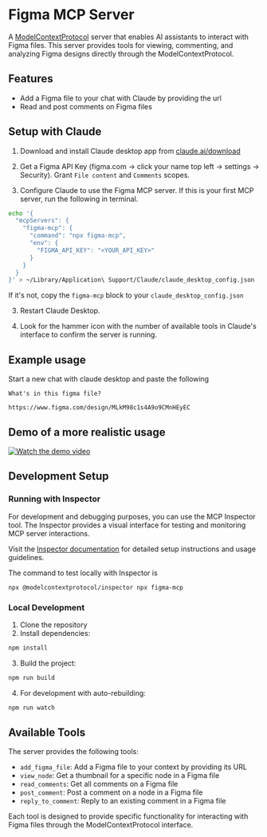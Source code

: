# Figma MCP Server

A [ModelContextProtocol](https://modelcontextprotocol.io) server that enables AI assistants to interact with Figma files. This server provides tools for viewing, commenting, and analyzing Figma designs directly through the ModelContextProtocol.

## Features

- Add a Figma file to your chat with Claude by providing the url
- Read and post comments on Figma files

## Setup with Claude

1. Download and install Claude desktop app from [claude.ai/download](https://claude.ai/download)

2. Get a Figma API Key (figma.com -> click your name top left -> settings -> Security). Grant `File content` and `Comments` scopes.

2. Configure Claude to use the Figma MCP server. If this is your first MCP server, run the following in terminal.

```bash
echo '{
  "mcpServers": {
    "figma-mcp": {
      "command": "npx figma-mcp",
      "env": {
        "FIGMA_API_KEY": "<YOUR_API_KEY>"
      }
    }
  }
}' > ~/Library/Application\ Support/Claude/claude_desktop_config.json
```

If it's not, copy the `figma-mcp` block to your `claude_desktop_config.json`

3. Restart Claude Desktop.

4. Look for the hammer icon with the number of available tools in Claude's interface to confirm the server is running.

## Example usage

Start a new chat with claude desktop and paste the following

```
What's in this figma file?

https://www.figma.com/design/MLkM98c1s4A9o9CMnHEyEC
```

## Demo of a more realistic usage

[![Watch the demo video](https://cdn.loom.com/sessions/thumbnails/0e759622e05e4ab1819325bcf6128945-with-play.gif)](https://www.loom.com/share/0e759622e05e4ab1819325bcf6128945)


## Development Setup

### Running with Inspector

For development and debugging purposes, you can use the MCP Inspector tool. The Inspector provides a visual interface for testing and monitoring MCP server interactions.

Visit the [Inspector documentation](https://modelcontextprotocol.io/docs/tools/inspector) for detailed setup instructions and usage guidelines.

The command to test locally with Inspector is
```
npx @modelcontextprotocol/inspector npx figma-mcp
```

### Local Development

1. Clone the repository
2. Install dependencies:
```bash
npm install
```
3. Build the project:
```bash
npm run build
```
4. For development with auto-rebuilding:
```bash
npm run watch
```

## Available Tools

The server provides the following tools:

- `add_figma_file`: Add a Figma file to your context by providing its URL
- `view_node`: Get a thumbnail for a specific node in a Figma file
- `read_comments`: Get all comments on a Figma file
- `post_comment`: Post a comment on a node in a Figma file
- `reply_to_comment`: Reply to an existing comment in a Figma file

Each tool is designed to provide specific functionality for interacting with Figma files through the ModelContextProtocol interface.
